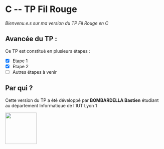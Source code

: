 # C -- TP Fil Rouge

*Bienvenu.e.s sur ma version du TP Fil Rouge en C*

## Avancée du TP :
Ce TP est constitué en plusieurs étapes :

* [x]  Etape 1
* [x]  Etape 2
* [ ] Autres étapes à venir

## Par qui ?
Cette version du TP a été développé par **BOMBARDELLA Bastien** étudiant au département Informatique de l'IUT Lyon 1
<div style="width: 100%;"><img src="https://iut.univ-lyon1.fr/uas/IUT2015/LOGO/logositeweb_72ppp.png" height="100px" style="margin: 0 auto;"></div>
